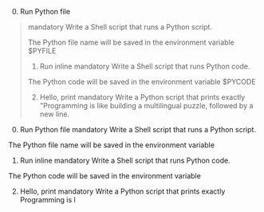 0. Run Python file
> mandatory
> Write a Shell script that runs a Python script.
> 
> The Python file name will be saved in the environment variable $PYFILE
> 1. Run inline
> mandatory
> Write a Shell script that runs Python code.
> 
> The Python code will be saved in the environment variable $PYCODE
> 
> 
> 
> 2. Hello, print
> mandatory
> Write a Python script that prints exactly "Programming is like building a multilingual puzzle, followed by a new line.
0. Run Python file
mandatory
Write a Shell script that runs a Python script.

The Python file name will be saved in the environment variable 
1. Run inline
mandatory
Write a Shell script that runs Python code.

The Python code will be saved in the environment variable 



2. Hello, print
mandatory
Write a Python script that prints exactly Programming is l

